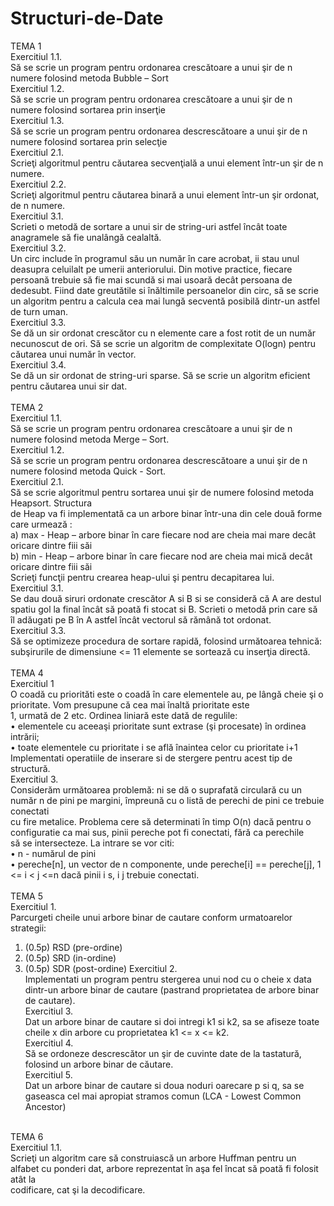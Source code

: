 # Structuri-de-Date


TEMA 1 <br /> 
Exercitiul 1.1.  <br /> 
Să se scrie un program pentru ordonarea crescătoare a unui şir de n numere folosind metoda Bubble – Sort  <br /> 
Exercitiul 1.2.  <br /> 
Să se scrie un program pentru ordonarea crescătoare a unui şir de n numere folosind sortarea prin inserţie <br /> 
Exercitiul 1.3.  <br /> 
Să se scrie un program pentru ordonarea descrescătoare a unui şir de n numere folosind sortarea prin selecţie  <br /> 
Exercitiul 2.1.  <br /> 
Scrieţi algoritmul pentru căutarea secvenţială a unui element într-un şir de n numere.<br /> 
Exercitiul 2.2. <br /> 
Scrieţi algoritmul pentru căutarea binară a unui element într-un şir ordonat, de n numere. <br /> 
Exercitiul 3.1. <br /> 
Scrieti o metodă de sortare a unui sir de string-uri astfel încât toate anagramele să fie unalângă cealaltă. <br /> 
Exercitiul 3.2.  <br /> 
Un circ include în programul său un număr în care acrobat, ii stau unul deasupra celuilalt pe umerii anteriorului. Din motive practice, fiecare persoană 
trebuie să fie mai scundă si mai usoară decât persoana de dedesubt. Fiind date greutătile si înăltimile persoanelor din circ,
să se scrie un algoritm pentru a calcula cea mai lungă secventă posibilă dintr-un astfel de turn uman.  <br /> 
Exercitiul 3.3. <br /> 
Se dă un sir ordonat crescător cu n elemente care a fost rotit de un număr necunoscut de ori. Să se scrie un algoritm de complexitate O(logn) pentru  
căutarea unui număr în vector.  
Exercitiul 3.4. <br /> 
Se dă un sir ordonat de string-uri sparse. Să se scrie un algoritm eficient pentru căutarea unui sir dat. <br /> 
<br /> 
TEMA 2 <br /> 
Exercitiul 1.1. <br />
Să se scrie un program pentru ordonarea crescătoare a unui şir de n numere folosind metoda Merge – Sort. <br />
Exercitiul 1.2.<br />
Să se scrie un program pentru ordonarea descrescătoare a unui şir de n numere folosind metoda Quick - Sort. <br /> 
Exercitiul 2.1. <br />
Să se scrie algoritmul pentru sortarea unui şir de numere folosind metoda Heapsort. Structura <br />
de Heap va fi implementată ca un arbore binar într-una din cele două forme care urmează : <br />
a) max - Heap – arbore binar în care fiecare nod are cheia mai mare decât oricare dintre fiii săi <br />
b) min - Heap – arbore binar în care fiecare nod are cheia mai mică decât oricare dintre fiii săi <br />
Scrieţi funcţii pentru crearea heap-ului şi pentru decapitarea lui. <br />
Exercitiul 3.1. <br />
Se dau două siruri ordonate crescător A si B si se consideră că A are destul spatiu gol la  final încât să poată fi stocat si B. Scrieti o metodă prin care să  <br />
îl adăugati pe B în A astfel încât vectorul să rămână tot ordonat. <br /> 
Exercitiul 3.3. <br />
Să se optimizeze procedura de sortare rapidă, folosind următoarea tehnică: subşirurile de dimensiune <= 11 elemente se sortează cu inserţia directă. <br />
<br /> 
TEMA 4 <br /> 
Exercitiul 1 <br /> 
O coadă cu priorităti este o coadă în care elementele au, pe lângă cheie şi o prioritate. Vom presupune că cea mai înaltă prioritate este <br /> 
1, urmată de 2 etc. Ordinea liniară este dată de regulile: <br /> 
• elementele cu aceeaşi prioritate sunt extrase (şi procesate) în ordinea intrării; <br /> 
• toate elementele cu prioritate i se află înaintea celor cu prioritate i+1  <br /> 
Implementati operatiile de inserare si de stergere pentru acest tip de structură. <br /> 
Exercitiul 3. <br />
Considerăm următoarea problemă: ni se dă o suprafată circulară cu un număr n de pini pe margini, împreună cu o listă de perechi de pini ce trebuie conectati <br />
cu fire metalice. Problema cere să determinati în timp O(n) dacă pentru o configuratie ca mai sus, pinii pereche pot fi conectati, fără ca perechile <br />
să se intersecteze. La intrare se vor citi:<br />
• n - numărul de pini <br />
• pereche[n], un vector de n componente, unde pereche[i] == pereche[j], 1 <= i < j <=n dacă pinii i s, i j trebuie conectati. <br />
<br /> 
TEMA 5 <br /> 
Exercitiul 1. <br />
Parcurgeti cheile unui arbore binar de cautare conform urmatoarelor strategii: <br />
1. (0.5p) RSD (pre-ordine)
2. (0.5p) SRD (in-ordine)
3. (0.5p) SDR (post-ordine) 
Exercitiul 2. <br />
Implementati un program pentru stergerea unui nod cu o cheie x data dintr-un arbore binar de cautare (pastrand proprietatea de arbore binar de cautare). <br />
Exercitiul 3. <br />
Dat un arbore binar de cautare si doi intregi k1 si k2, sa se afiseze toate cheile x din arbore cu proprietatea k1 <= x <= k2. <br />
Exercitiul 4. <br />
Să se ordoneze descrescător un şir de cuvinte date de la tastatură, folosind un arbore binar de căutare. <br />
Exercitiul 5. <br />Dat un arbore binar de cautare si doua noduri oarecare p si q, sa se gaseasca cel mai apropiat stramos comun (LCA - Lowest Common Ancestor)<br />
<br />
TEMA 6 <br />
Exercitiul 1.1. <br />
Scrieţi un algoritm care să construiască un arbore Huffman pentru un alfabet cu ponderi dat, arbore reprezentat în aşa fel încat să poată fi folosit atât la <br /> codificare, cat şi la decodificare. 
